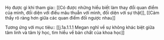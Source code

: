 Họ được gì khi tham gia:: [[Có được những hiểu biết làm thay đổi quan điểm của mình, đối diện với điều mâu thuẫn với mình, đối diện với sự thật]], [[Cảm thấy rõ ràng hơn giữa các quan điểm đối ngược nhau]]

Tương ứng với mục tiêu:: [[j.1a.1.1.1 Megan nghĩ về sự không khác biệt giữa tâm linh và tâm lý học, tìm hiểu về bản chất của khoa học]]